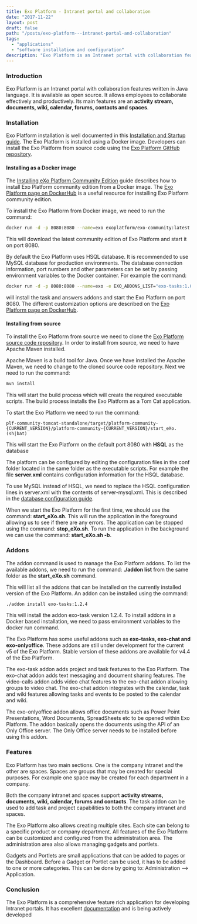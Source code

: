 ```yaml
---
title: Exo Platform - Intranet portal and collaboration
date: "2017-11-22"
layout: post
draft: false
path: "/posts/exo-platform---intranet-portal-and-collaboration"
tags:
  - "applications"
  - "software installation and configuration"
description: "Exo Platform is an Intranet portal with collaboration features written in Java language. It is available as open source. It allows employees to collaborate effectively and productively. Its main features are an activity stream, documents, wiki, calendar, forums, contacts and spaces."
---
```


### Introduction
Exo Platform is an Intranet portal with collaboration features written in Java language. It is available as open source. It allows employees to collaborate effectively and productively. Its main features are an **activity stream, documents, wiki, calendar, forums, contacts and spaces**.

### Installation
Exo Platform installation is well documented in this [Installation and Startup guide](https://docs.exoplatform.org/PLF50/PLFAdminGuide.InstallationAndStartup.html). The Exo Platform is installed using a Docker image. Developers can install the Exo Platform from source code using the [Exo Platform GitHub repository](https://github.com/exoplatform/platform-public-distributions).

#### Installing as a Docker image
The [Installing eXo Platform Community Edition](https://docs.exoplatform.org/PLF50/PLFAdminGuide.InstallationAndStartup.CommunityEdition.html) guide describes how to install Exo Platform community edition from a Docker image. The [Exo Platform page on DockerHub](https://hub.docker.com/r/exoplatform/exo-community/) is a useful resource for installing Exo Platform community edition.

To install the Exo Platform from Docker image, we need to run the command:

```bash
docker run -d -p 8080:8080 --name=exo exoplatform/exo-community:latest
```

This will download the latest community edition of Exo Platform and start it on port 8080.

By default the Exo Platform uses HSQL database. It is recommended to use MySQL database for production environments. The database connection information, port numbers and other parameters can be set by passing environment variables to the Docker container. For example the command:

```bash
docker run -d -p 8080:8080 --name=exo -e EXO_ADDONS_LIST="exo-tasks:1.0.0,exo-answers" exoplatform/exo-community:latest
```

will install the task and answers addons and start the Exo Platform on port 8080. The different customization options are described on the [Exo Platform page on DockerHub](https://hub.docker.com/r/exoplatform/exo-community/).

#### Installing from source
To install the Exo Platform from source we need to clone the [Exo Platform source code repository](https://github.com/exoplatform/platform-public-distributions). In order to install from source, we need to have Apache Maven installed.

Apache Maven is a build tool for Java. Once we have installed the Apache Maven, we need to change to the cloned source code repository. Next we need to run the command:

```bash
mvn install
```

This will start the build process which will create the required executable scripts. The build process installs the Exo Platform as a Tom Cat application.

To start the Exo Platform we need to run the command:

```
plf-community-tomcat-standalone/target/platform-community-{CURRENT_VERSION}/platform-community-{CURRENT_VERSION}/start_eXo.(sh|bat)
```

This will start the Exo Platform on the default port 8080 with **HSQL** as the database

The platform can be configured by editing the configuration files in the conf folder located in the same folder as the executable scripts. For example the file **server.xml** contains configuration information for the HSQL database.

To use MySQL instead of HSQL, we need to replace the HSQL configuration lines in server.xml with the contents of server-mysql.xml. This is described in the [database configuration guide](https://docs.exoplatform.org/PLF50/PLFAdminGuide.Database.html).

When we start the Exo Platform for the first time, we should use the command: **start_eXo.sh**. This will run the application in the foreground allowing us to see if there are any errors. The application can be stopped using the command: **stop_eXo.sh**. To run the application in the background we can use the command: **start_eXo.sh -b**.

### Addons
The addon command is used to manage the Exo Platform addons. To list the available addons, we need to run the command: **./addon list** from the same folder as the **start_eXo.sh** command.

This will list all the addons that can be installed on the currently installed version of the Exo Platform. An addon can be installed using the command:

```bash
./addon install exo-tasks:1.2.4
```

This will install the addon exo-task version 1.2.4. To install addons in a Docker based installation, we need to pass environment variables to the docker run command.

The Exo Platform has some useful addons such as **exo-tasks, exo-chat and exo-onlyoffice**. These addons are still under development for the current v5 of the Exo Platform. Stable version of these addons are available for v4.4 of the Exo Platform.

The exo-task addon adds project and task features to the Exo Platform. The exo-chat addon adds text messaging and document sharing features. The video-calls addon adds video chat features to the exo-chat addon allowing groups to video chat. The exo-chat addon integrates with the calendar, task and wiki features allowing tasks and events to be posted to the calendar and wiki.

The exo-onlyoffice addon allows office documents such as Power Point Presentations, Word Documents, SpreadSheets etc to be opened within Exo Platform. The addon basically opens the documents using the API of an Only Office server. The Only Office server needs to be installed before using this addon.

### Features
Exo Platform has two main sections. One is the company intranet and the other are spaces. Spaces are groups that may be created for special purposes. For example one space may be created for each department in a company.

Both the company intranet and spaces support **activity streams, documents, wiki, calendar, forums and contacts**. The task addon can be used to add task and project capabilities to both the company intranet and spaces.

The Exo Platform also allows creating multiple sites. Each site can belong to a specific product or company department. All features of the Exo Platform can be customized and configured from the administration area. The administration area also allows managing gadgets and portlets.

Gadgets and Portlets are small applications that can be added to pages or the Dashboard. Before a Gadget or Portlet can be used, it has to be added to one or more categories. This can be done by going to: Administration --> Application.

### Conclusion
The Exo Platform is a comprehensive feature rich application for developing Intranet portals. It has excellent [documentation](https://docs.exoplatform.org) and is being actively developed
